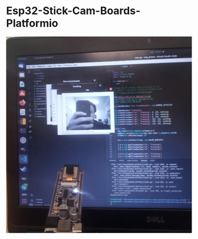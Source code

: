 # Esp32-Stick-Cam-Boards-Platformio
![Taking-A-Picture-Of-Taking-A-Picture](Taking-A-Picture-Of-Taking-A-Picture.jpg)
